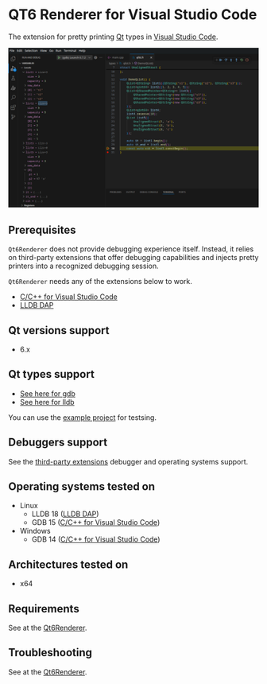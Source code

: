 # QT6 Renderer for Visual Studio Code

The extension for pretty printing [Qt][qt] types in [Visual Studio Code][vscode].

![Screenshot of the debugger](./screenshots/screenshot.png)

## Prerequisites

`Qt6Renderer` does not provide debugging experience itself. Instead, it relies on third-party extensions that offer debugging capabilities and injects pretty printers into a recognized debugging session.

`Qt6Renderer` needs any of the extensions below to work.

* [C/C++ for Visual Studio Code][cpptools]
* [LLDB DAP][lldbdap]

## Qt versions support
* 6.x

## Qt types support
* [See here for gdb][qt6renderer_files_gdb]
* [See here for lldb][qt6renderer_files_lldb]

You can use the [example project][qt6renderer_exmpl] for testsing.

## Debuggers support
See the [third-party extensions](#third-party-extensions-support) debugger and operating systems support.

## Operating systems tested on
* Linux
  * LLDB 18 ([LLDB DAP][lldbdap])
  * GDB 15 ([C/C++ for Visual Studio Code][cpptools])
* Windows  
  * GDB 14 ([C/C++ for Visual Studio Code][cpptools])

## Architectures tested on
* x64

## Requirements

See at the [Qt6Renderer](https://github.com/winseros/Qt6Renderer?tab=readme-ov-file#requirements).

## Troubleshooting

See at the [Qt6Renderer](https://github.com/winseros/Qt6Renderer?tab=readme-ov-file#troubleshooting).

[qt]: https://www.qt.io/
[vscode]: https://code.visualstudio.com/
[cpptools]: https://marketplace.visualstudio.com/items?itemName=ms-vscode.cpptools
[lldbdap]: https://marketplace.visualstudio.com/items?itemName=llvm-vs-code-extensions.lldb-dap
[gdb]: https://sourceware.org/gdb/
[lldb]: https://lldb.llvm.org/
[qt6renderer]: https://github.com/winseros/Qt6Renderer
[qt6renderer_files_gdb]: https://github.com/winseros/Qt6Renderer/tree/master/python/gdb/qt6renderer
[qt6renderer_files_lldb]: https://github.com/winseros/Qt6Renderer/tree/master/python/lldb/qt6renderer
[qt6renderer_exmpl]: https://github.com/winseros/Qt6RendererExmpl
[qt6renderer_intlj]: https://github.com/winseros/Qt6RendererIntlj
[qt6renderer_vsc]: https://github.com/winseros/Qt6RendererVscj
